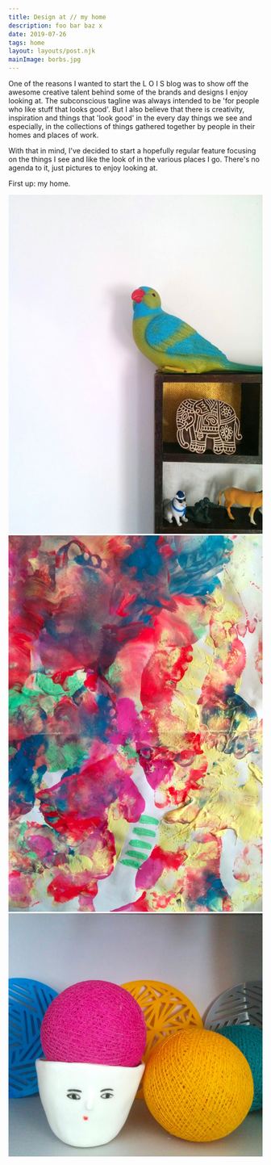 ```yaml
---
title: Design at // my home
description: foo bar baz x
date: 2019-07-26
tags: home
layout: layouts/post.njk
mainImage: borbs.jpg
---
```

One of the reasons I wanted to start the L O I S blog was to show off the awesome creative talent behind some of the brands and designs I enjoy looking at. The subconscious tagline was always intended to be 'for people who like stuff that looks good'. But I also believe that there is creativity, inspiration and things that 'look good' in the every day things we see and especially, in the collections of things gathered together by people in their homes and places of work.

With that in mind, I've decided to start a hopefully regular feature focusing on the things I see and like the look of in the various places I go. There's no agenda to it, just pictures to enjoy looking at.

First up: my home.

<img src="bird.jpg" />
<img src="paint.jpg" />
<img src="borbs.jpg" />
